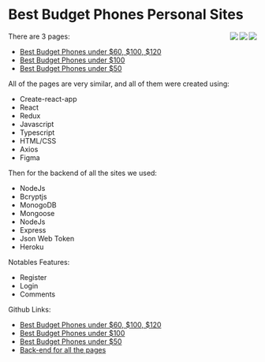 
# Best Budget Phones Personal Sites

<img align="right" src="https://i.ibb.co/60bq05Y/firefox-rn-Fia6ycm2.png">
<img align="right" src="https://i.ibb.co/608twW9/under100.png">
<img align="right" src="https://i.ibb.co/7CKQNft/under50.png" />

There are 3 pages:
  - [Best Budget Phones under $60, $100, $120](http://under-120.bestbudgetphones.technology/)
  - [Best Budget Phones under $100](http://under-100.bestbudgetphones.technology/)
  - [Best Budget Phones under $50](http://under-50.bestbudgetphones.technology/)
    
All of the pages are very similar, and all of them were created using:
  - Create-react-app
  - React
  - Redux
  - Javascript
  - Typescript
  - HTML/CSS
  - Axios
  - Figma

Then for the backend of all the sites we used:
  - NodeJs
  - Bcryptjs
  - MonogoDB
  - Mongoose
  - NodeJs
  - Express
  - Json Web Token
  - Heroku

Notables Features:
  - Register
  - Login
  - Comments

Github Links:
  - [Best Budget Phones under $60, $100, $120](https://github.com/Tonymndz/BestBudgetPhones)
  - [Best Budget Phones under $100](https://github.com/Tonymndz/BestBudgetPhonesUnder100)
  - [Best Budget Phones under $50](https://github.com/Tonymndz/BestBudgetPhonesUnder50)
  - [Back-end for all the pages](https://github.com/Tonymndz/BackendForBestBudgetPhones)

